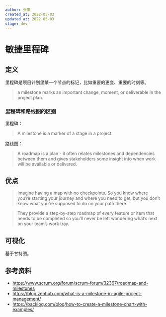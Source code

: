 ```yaml
---
author: 张果
created_at: 2022-05-03
updated_at: 2022-05-03
stage: dev
---
```


# 敏捷里程碑

## 定义

里程碑是项目计划里某一个节点的标记，比如重要的更变、重要的时刻等。

> a milestone marks an important change, moment, or deliverable in the project plan.

### 里程碑和路线图的区别

里程碑：
> A milestone is a marker of a stage in a project.

路线图：
> A roadmap is a plan - it often relates milestones and dependencies between them and gives stakeholders some insight into when work will be available or delivered.

## 优点

> Imagine having a map with no checkpoints. So you know where you’re starting your journey and where you need to get, but you don’t know what you’re supposed to do on your path there.

> They provide a step-by-step roadmap of every feature or item that needs to be completed so you’ll never be left wondering what’s next on your team’s work tray.

## 可视化

基于甘特图。

## 参考资料

- https://www.scrum.org/forum/scrum-forum/32367/roadmap-and-milestones
- https://blog.zenhub.com/what-is-a-milestone-in-agile-project-management/
- https://backlog.com/blog/how-to-create-a-milestone-chart-with-examples/
